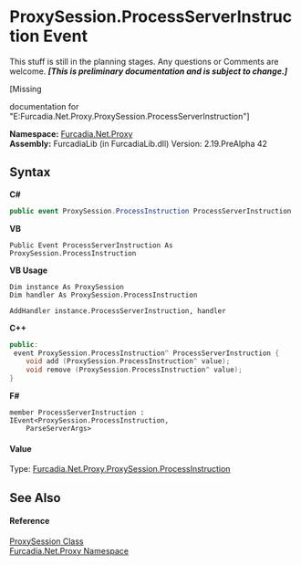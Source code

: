 # ProxySession.ProcessServerInstruction Event
This stuff is still in the planning stages. Any questions or Comments are welcome. _**\[This is preliminary documentation and is subject to change.\]**_

\[Missing <summary> documentation for "E:Furcadia.Net.Proxy.ProxySession.ProcessServerInstruction"\]

**Namespace:**&nbsp;<a href="N_Furcadia_Net_Proxy">Furcadia.Net.Proxy</a><br />**Assembly:**&nbsp;FurcadiaLib (in FurcadiaLib.dll) Version: 2.19.PreAlpha 42

## Syntax

**C#**<br />
``` C#
public event ProxySession.ProcessInstruction ProcessServerInstruction
```

**VB**<br />
``` VB
Public Event ProcessServerInstruction As ProxySession.ProcessInstruction
```

**VB Usage**<br />
``` VB Usage
Dim instance As ProxySession
Dim handler As ProxySession.ProcessInstruction

AddHandler instance.ProcessServerInstruction, handler

```

**C++**<br />
``` C++
public:
 event ProxySession.ProcessInstruction^ ProcessServerInstruction {
	void add (ProxySession.ProcessInstruction^ value);
	void remove (ProxySession.ProcessInstruction^ value);
}
```

**F#**<br />
``` F#
member ProcessServerInstruction : IEvent<ProxySession.ProcessInstruction,
    ParseServerArgs>

```


#### Value
Type: <a href="T_Furcadia_Net_Proxy_ProxySession_ProcessInstruction">Furcadia.Net.Proxy.ProxySession.ProcessInstruction</a>

## See Also


#### Reference
<a href="T_Furcadia_Net_Proxy_ProxySession">ProxySession Class</a><br /><a href="N_Furcadia_Net_Proxy">Furcadia.Net.Proxy Namespace</a><br />